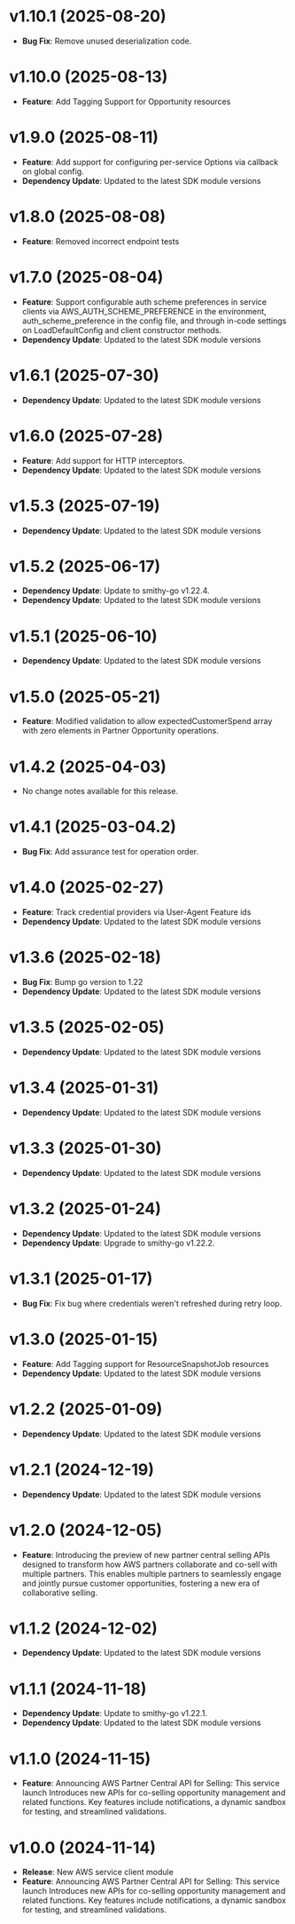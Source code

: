 # v1.10.1 (2025-08-20)

* **Bug Fix**: Remove unused deserialization code.

# v1.10.0 (2025-08-13)

* **Feature**: Add Tagging Support for Opportunity resources

# v1.9.0 (2025-08-11)

* **Feature**: Add support for configuring per-service Options via callback on global config.
* **Dependency Update**: Updated to the latest SDK module versions

# v1.8.0 (2025-08-08)

* **Feature**: Removed incorrect endpoint tests

# v1.7.0 (2025-08-04)

* **Feature**: Support configurable auth scheme preferences in service clients via AWS_AUTH_SCHEME_PREFERENCE in the environment, auth_scheme_preference in the config file, and through in-code settings on LoadDefaultConfig and client constructor methods.
* **Dependency Update**: Updated to the latest SDK module versions

# v1.6.1 (2025-07-30)

* **Dependency Update**: Updated to the latest SDK module versions

# v1.6.0 (2025-07-28)

* **Feature**: Add support for HTTP interceptors.
* **Dependency Update**: Updated to the latest SDK module versions

# v1.5.3 (2025-07-19)

* **Dependency Update**: Updated to the latest SDK module versions

# v1.5.2 (2025-06-17)

* **Dependency Update**: Update to smithy-go v1.22.4.
* **Dependency Update**: Updated to the latest SDK module versions

# v1.5.1 (2025-06-10)

* **Dependency Update**: Updated to the latest SDK module versions

# v1.5.0 (2025-05-21)

* **Feature**: Modified validation to allow expectedCustomerSpend array with zero elements in Partner Opportunity operations.

# v1.4.2 (2025-04-03)

* No change notes available for this release.

# v1.4.1 (2025-03-04.2)

* **Bug Fix**: Add assurance test for operation order.

# v1.4.0 (2025-02-27)

* **Feature**: Track credential providers via User-Agent Feature ids
* **Dependency Update**: Updated to the latest SDK module versions

# v1.3.6 (2025-02-18)

* **Bug Fix**: Bump go version to 1.22
* **Dependency Update**: Updated to the latest SDK module versions

# v1.3.5 (2025-02-05)

* **Dependency Update**: Updated to the latest SDK module versions

# v1.3.4 (2025-01-31)

* **Dependency Update**: Updated to the latest SDK module versions

# v1.3.3 (2025-01-30)

* **Dependency Update**: Updated to the latest SDK module versions

# v1.3.2 (2025-01-24)

* **Dependency Update**: Updated to the latest SDK module versions
* **Dependency Update**: Upgrade to smithy-go v1.22.2.

# v1.3.1 (2025-01-17)

* **Bug Fix**: Fix bug where credentials weren't refreshed during retry loop.

# v1.3.0 (2025-01-15)

* **Feature**: Add Tagging support for ResourceSnapshotJob resources
* **Dependency Update**: Updated to the latest SDK module versions

# v1.2.2 (2025-01-09)

* **Dependency Update**: Updated to the latest SDK module versions

# v1.2.1 (2024-12-19)

* **Dependency Update**: Updated to the latest SDK module versions

# v1.2.0 (2024-12-05)

* **Feature**: Introducing the preview of new partner central selling APIs designed to transform how AWS partners collaborate and co-sell with multiple partners. This enables multiple partners to seamlessly engage and jointly pursue customer opportunities, fostering a new era of collaborative selling.

# v1.1.2 (2024-12-02)

* **Dependency Update**: Updated to the latest SDK module versions

# v1.1.1 (2024-11-18)

* **Dependency Update**: Update to smithy-go v1.22.1.
* **Dependency Update**: Updated to the latest SDK module versions

# v1.1.0 (2024-11-15)

* **Feature**: Announcing AWS Partner Central API for Selling: This service launch Introduces new APIs for co-selling opportunity management and related functions. Key features include notifications, a dynamic sandbox for testing, and streamlined validations.

# v1.0.0 (2024-11-14)

* **Release**: New AWS service client module
* **Feature**: Announcing AWS Partner Central API for Selling: This service launch Introduces new APIs for co-selling opportunity management and related functions. Key features include notifications, a dynamic sandbox for testing, and streamlined validations.

